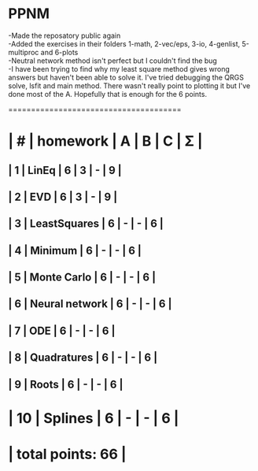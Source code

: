 # PPNM

<font size=”1”> 

-Made the reposatory public again </br>
-Added the exercises in their folders 1-math, 2-vec/eps, 3-io, 4-genlist, 5-multiproc and 6-plots </br>
-Neutral network method isn't perfect but I couldn't find the bug </br>
-I have been trying to find why my least square method gives wrong answers but haven't been able to solve it. I've tried debugging the QRGS solve, lsfit and main method. There wasn't really point to plotting it but I've done most of the A. Hopefully that is enough for the 6 points.


 </font>

 ======================================
 
| #  | homework      | A | B | C | Σ   |
 ======================================
| 1  | LinEq         | 6 | 3 | - | 9  |
---------------------------------------
| 2  | EVD           | 6 | 3 | - |  9  |
---------------------------------------
| 3  | LeastSquares  | 6 | - | - |  6  |
---------------------------------------
| 4  | Minimum  | 6 | - | - |  6  |
---------------------------------------
| 5  | Monte Carlo  | 6 | - | - |  6  |
---------------------------------------
| 6  | Neural network  | 6 | - | - |  6  |
---------------------------------------
| 7  | ODE  | 6 | - | - |  6  |
---------------------------------------
| 8  | Quadratures  | 6 | - | - |  6  |
---------------------------------------
| 9  | Roots  | 6 | - | - |  6  |
---------------------------------------
| 10  | Splines  | 6 | - | - |  6  |
 ======================================
|                    total points: 66  |
 ======================================
 
